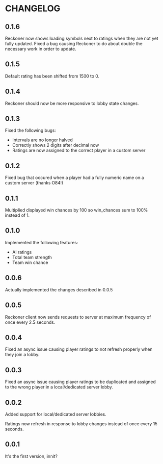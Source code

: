 # CHANGELOG

## 0.1.6
Reckoner now shows loading symbols next to ratings when they are not yet fully updated.
Fixed a bug causing Reckoner to do about double the necessary work in order to update.

## 0.1.5
Default rating has been shifted from 1500 to 0.

## 0.1.4
Reckoner should now be more responsive to lobby state changes.

## 0.1.3
Fixed the following bugs:
- Intervals are no longer halved
- Correctly shows 2 digits after decimal now
- Ratings are now assigned to the correct player in a custom server

## 0.1.2
Fixed bug that occured when a player had a fully numeric name on a custom server (thanks O84!)

## 0.1.1
Multiplied displayed win chances by 100 so win_chances sum to 100% instead of 1.

## 0.1.0
Implemented the following features:
- AI ratings
- Total team strength
- Team win chance

## 0.0.6
Actually implemented the changes described in 0.0.5

## 0.0.5
Reckoner client now sends requests to server at maximum frequency of once every 2.5 seconds.

## 0.0.4
Fixed an async issue causing player ratings to not refresh properly when they join a lobby.

## 0.0.3
Fixed an async issue causing player ratings to be duplicated and assigned to the wrong player in a local/dedicated server lobby.

## 0.0.2
Added support for local/dedicated server lobbies.

Ratings now refresh in response to lobby changes instead of once every 15 seconds.

## 0.0.1
It's the first version, innit?